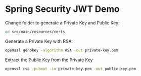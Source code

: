 # Spring Security JWT Demo

Change folder to generate a Private Key and Public Key:

```bash
cd src/main/resources/certs
```

Generate a Private Key with RSA:

```bash
openssl genpkey -algorithm RSA -out private-key.pem
```

Extract the Public Key from the Private Key

```bash
openssl rsa -pubout -in private-key.pem -out public-key.pem
```
